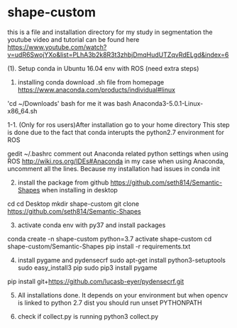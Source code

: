 # shape-custom

this is a file and installation directory for my study in segmentation
the youtube video and tutorial can be found here
https://www.youtube.com/watch?v=udR6SwojYXo&list=PLhA3b2k8R3t3zhbjDmqHudUTZqvRdELgd&index=6


(1). Setup conda in Ubuntu 16.04 env with ROS (need extra steps)

1. installing conda
download .sh file from homepage
https://www.anaconda.com/products/individual#linux

'cd ~/Downloads'
bash <filename of the downloaded source>
for me it was 
bash Anaconda3-5.0.1-Linux-x86_64.sh

1-1. (Only for ros users)After installation go to your home directory
This step is done due to the fact that conda interupts the python2.7 environment for ROS

gedit ~/.bashrc
comment out Anaconda related python settings when using ROS
http://wiki.ros.org/IDEs#Anaconda
in my case when using Anaconda, uncomment all the lines. 
Because my installation had issues in conda init

2. install the package from github
https://github.com/seth814/Semantic-Shapes
when installing in desktop

cd
cd Desktop
mkdir shape-custom
git clone https://github.com/seth814/Semantic-Shapes

3. activate conda env with py37 and install packages

conda create -n shape-custom python=3.7
activate shape-custom
cd shape-custom/Semantic-Shapes
pip install -r requirements.txt

4. install pygame and pydensecrf
sudo apt-get install python3-setuptools
sudo easy_install3 pip
sudo pip3 install pygame

pip install git+https://github.com/lucasb-eyer/pydensecrf.git

5. All installations done. It depends on your environment but when opencv is linked to python 2.7 dist
you should run 
unset PYTHONPATH

6. check if collect.py is running
python3 collect.py



